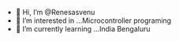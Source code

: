 - 👋 Hi, I’m @Renesasvenu
- 👀 I’m interested in ...Microcontroller programing
- 🌱 I’m currently learning ...India Bengaluru


<!---
Renesasvenu/Renesasvenu is a ✨ special ✨ repository because its `README.md` (this file) appears on your GitHub profile.
You can click the Preview link to take a look at your changes.
--->
